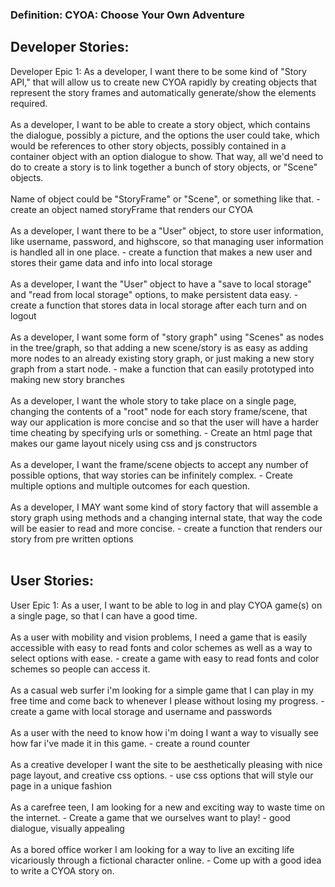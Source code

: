 <h3>Definition: CYOA: Choose Your Own Adventure</h3>

<h2>Developer Stories:</h2>
Developer Epic 1: As a developer, I want there to be some kind of "Story API," that will allow us to create new CYOA rapidly by creating objects that represent the story frames and automatically generate/show the elements required.
<br><br>
As a developer, I want to be able to create a story object, which contains the dialogue, possibly a picture, and the options the user could take, which would be references to other story objects, possibly contained in a container object with an option dialogue to show. That way, all we'd need to do to create a story is to link together a bunch of story objects, or "Scene" objects.
<br><br>
Name of object could be "StoryFrame" or "Scene", or something like that.
   - create an object named storyFrame that renders our CYOA
<br><br>
As a developer, I want there to be a "User" object, to store user information, like username, password, and highscore, so that managing user information is handled all in one place.
   - create a function that makes a new user and stores their game data and info into local storage
   <br><br>
As a developer, I want the "User" object to have a "save to local storage" and "read from local storage" options, to make persistent data easy.
   - create a function that stores data in local storage after each turn and on logout
   <br><br>
As a developer, I want some form of "story graph" using "Scenes" as nodes in the tree/graph, so that adding a new scene/story is as easy as adding more nodes to an already existing story graph, or just making a new story graph from a start node.
  -  make a function that can easily prototyped into making new story branches
  <br><br>
As a developer, I want the whole story to take place on a single page, changing the contents of a "root" node for each story frame/scene, that way our application is more concise and so that the user will have a harder time cheating by specifying urls or something.
   - Create an html page that makes our game layout nicely using css and js constructors
   <br><br>
As a developer, I want the frame/scene objects to accept any number of possible options, that way stories can be infinitely complex.
  -  Create multiple options and multiple outcomes for each question.
  <br><br>
As a developer, I MAY want some kind of story factory that will assemble a story graph using methods and a changing internal state, that way the code will be easier to read and more concise.
   - create a function that renders our story from pre written options
   <br><br>

<h2>User Stories:</h2>
User Epic 1: As a user, I want to be able to log in and play CYOA game(s) on a single page, so that I can have a good time.
    <br><br>
As a user with mobility and vision problems, I need a game that is easily accessible with easy to read fonts and color schemes as well as a way to select options with ease.
   - create a game with easy to read fonts and color schemes so people can access it.
   <br><br>
As a casual web surfer i'm looking for a simple game that I can play in my free time and come back to whenever I please without losing my progress.
   - create a game with local storage and username and passwords
   <br><br>
As a user with the need to know how i'm doing I want a way to visually see how far i've made it in this game.
    - create a round counter
    <br><br>
As a creative developer I want the site to be aesthetically pleasing with nice page layout, and creative css options.
   - use css options that will style our page in a unique fashion
<br><br>
As a carefree teen, I am looking for a new and exciting way to waste time on the internet.
   - Create a game that we ourselves want to play!
      -  good dialogue, visually appealing
      <br><br>
As a bored office worker I am looking for a way to live an exciting life vicariously through a fictional character online. 
   - Come up with a good idea to write a CYOA story on.
